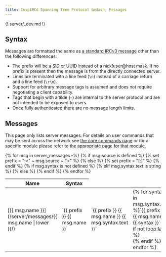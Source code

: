 ```yaml
---
title: InspIRCd Spanning Tree Protocol &mdash; Messages
---
```


{! server/_dev.md !}

## Syntax

Messages are formatted the same as [a standard IRCv3 message](https://ircv3.net/specs/extensions/message-tags.html#format) other than the following differences:

- The prefix will be [a SID or UUID](/server/concepts/#uuids) instead of a nick!user@host mask. If no prefix is present then the message is from the directly connected server.
- Lines are terminated with a line feed (`\n`) instead of a carriage return and a line feed (`\r\n`).
- Support for arbitrary message tags is assumed and does not require negotiating a client capability.
- Tags that begin with a tilde (`~`) are internal to the server protocol and are not intended to be exposed to users.
- Once fully authenticated there are no message length limits.

## Messages

This page only lists server messages. For details on user commands that may be sent across the network see [the core commands page](/3/commands) or for a specific module please refer to [the appropriate page for that module](/3/modules).

<table markdown="1">
<thead>
<tr>
<th>Name</th>
<th>Syntax</th>
</tr>
</thead>
{% for msg in server_messages -%}
{% if msg.source is defined %}
{% set prefix = ":<" ~ msg.source ~ ">" %}
{% else %}
{% set prefix = "[:<sid>]" %}
{% endif %}
<tr markdown="1">
<td markdown="1">[{{ msg.name }}](/server/messages/{{ msg.name | lower }}/)</td>
{% if msg.syntax is not defined %}
<td markdown="1">`{{ prefix }} {{ msg.name }}`</td>
{% elif msg.syntax.text is string %}
<td markdown="1">`{{ prefix }} {{ msg.name }} {{ msg.syntax.text }}`</td>
{% else %}
<td markdown="1">{% for syntax in msg.syntax.text %}`{{ prefix }} {{ msg.name }} {{ syntax }}`{% if not loop.last %}<br>{% endif %}{% endfor %}</td>
{% endif %}
</tr>
{% endfor %}
</tbody>
</table>
